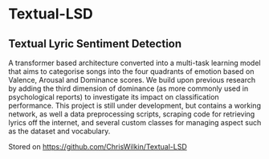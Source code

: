 # Textual-LSD
Textual Lyric Sentiment Detection
-----------------------------------------------
A transformer based architecture converted into a multi-task learning model that aims to categorise songs into the four quadrants of emotion based on Valence, Arousal and Dominance scores.
We build upon previous research by adding the third dimension of dominance (as more commonly used in psychological reports) to investigate its impact on classification performance.
This project is still under development, but contains a working network, as well a data preprocessing scripts, scraping code for retrieving lyrics off the internet, and several custom classes for managing aspect such as the dataset and vocabulary.

Stored on https://github.com/ChrisWilkin/Textual-LSD